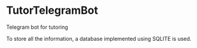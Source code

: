 # TutorTelegramBot
Telegram bot for tutoring

To store all the information, a database implemented using SQLITE is used.
